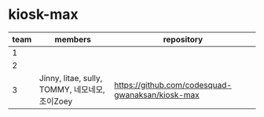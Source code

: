 # kiosk-max

| team | members                                        | repository                                       |
| ---- | ---------------------------------------------- | ------------------------------------------------ |
| 1    |                                                |                                                  |
| 2    |                                                |                                                  |
| 3    | Jinny, litae, sully, TOMMY, 네모네모, 조이Zoey | https://github.com/codesquad-gwanaksan/kiosk-max |
